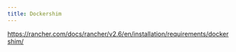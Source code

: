 ```yaml
---
title: Dockershim
---
```


https://rancher.com/docs/rancher/v2.6/en/installation/requirements/dockershim/
